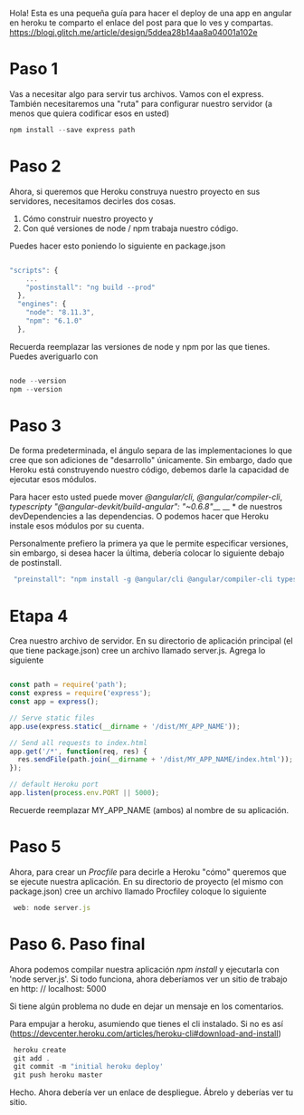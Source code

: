 Hola! Esta es una pequeña guía para hacer el deploy de una app en angular en heroku
te comparto el enlace del post para que lo ves y compartas. 
https://blogj.glitch.me/article/design/5ddea28b14aa8a04001a102e

# Paso 1
Vas a necesitar algo para servir tus archivos. Vamos con el express. También necesitaremos una "ruta" para configurar nuestro servidor (a menos que quiera codificar esos en usted)

```js
npm install --save express path
```

# Paso 2
Ahora, si queremos que Heroku construya nuestro proyecto en sus servidores, necesitamos decirles dos cosas.

1. Cómo construir nuestro proyecto y 
2. Con qué versiones de node / npm trabaja nuestro código.

Puedes hacer esto poniendo lo siguiente en package.json

```javascript

"scripts": {
    ...
    "postinstall": "ng build --prod"
  },
  "engines": {
    "node": "8.11.3",
    "npm": "6.1.0"
  },

```

Recuerda reemplazar las versiones de node y npm por las que tienes. 
Puedes averiguarlo con

```js

node --version
npm --version
```
# Paso 3
De forma predeterminada, el ángulo separa de las implementaciones lo que cree que son adiciones de "desarrollo" únicamente. Sin embargo, dado que Heroku está construyendo nuestro código, debemos darle la capacidad de ejecutar esos módulos.

Para hacer esto usted puede mover *@angular/cli, @angular/compiler-cli*, *typescripty* *"@angular-devkit/build-angular": "~0.6.8"*__ __ * de nuestros devDependencies a las dependencias. O podemos hacer que Heroku instale esos módulos por su cuenta.

Personalmente prefiero la primera ya que le permite especificar versiones, sin embargo, si desea hacer la última, debería colocar lo siguiente debajo de postinstall.

```javascript
 "preinstall": "npm install -g @angular/cli @angular/compiler-cli typescript",
```

# Etapa 4

Crea nuestro archivo de servidor. En su directorio de aplicación principal (el que tiene package.json) cree un archivo llamado server.js. Agrega lo siguiente


```js

const path = require('path');
const express = require('express');
const app = express();

// Serve static files
app.use(express.static(__dirname + '/dist/MY_APP_NAME'));

// Send all requests to index.html
app.get('/*', function(req, res) {
  res.sendFile(path.join(__dirname + '/dist/MY_APP_NAME/index.html'));
});

// default Heroku port
app.listen(process.env.PORT || 5000);

```

Recuerde reemplazar MY_APP_NAME (ambos) al nombre de su aplicación.

# Paso 5

Ahora, para crear un *Procfile* para decirle a Heroku "cómo" queremos que se ejecute nuestra aplicación. En su directorio de proyecto (el mismo con package.json) cree un archivo llamado Procfiley coloque lo siguiente

```javascript
 web: node server.js
```

# Paso 6. Paso final

Ahora podemos compilar nuestra aplicación *npm install* y ejecutarla con 'node server.js'. 
Si todo funciona, ahora deberíamos ver un sitio de trabajo en http: // localhost: 5000

Si tiene algún problema no dude en dejar un mensaje en los comentarios.

Para empujar a heroku, asumiendo que tienes el cli instalado. 
Si no es así (https://devcenter.heroku.com/articles/heroku-cli#download-and-install)

```javascript
 heroku create
 git add .
 git commit -m "initial heroku deploy'
 git push heroku master
```

Hecho. Ahora debería ver un enlace de despliegue. Ábrelo y deberías ver tu sitio.
